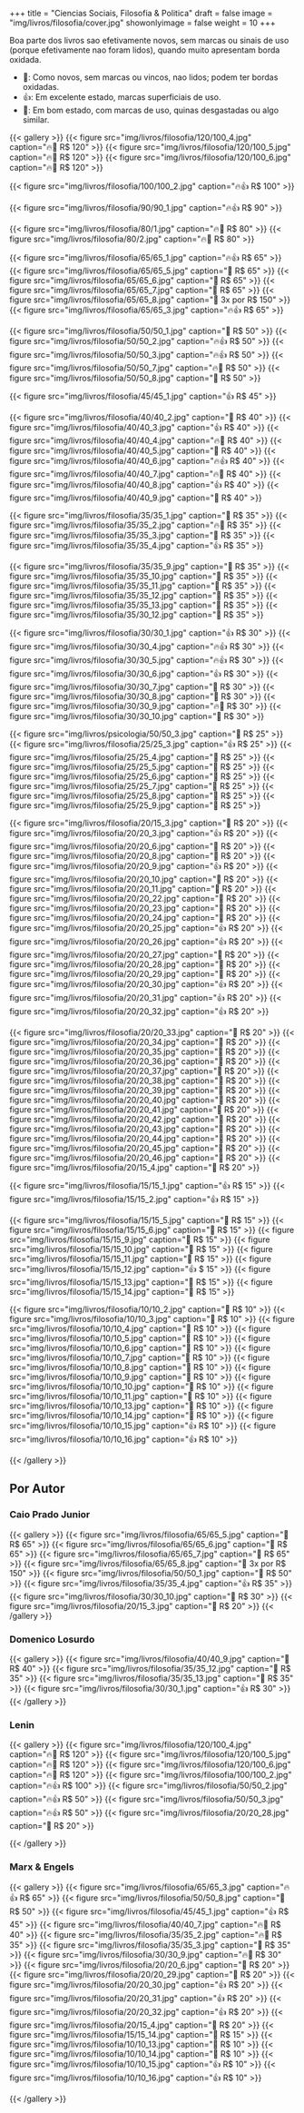 +++
title = "Ciencias Sociais, Filosofia & Politica"
draft = false
image = "img/livros/filosofia/cover.jpg"
showonlyimage = false
weight = 10
+++
<!--more-->

Boa parte dos livros sao efetivamente novos, sem marcas ou sinais de uso (porque efetivamente nao foram lidos), quando muito apresentam borda oxidada.

- 💖: Como novos, sem marcas ou vincos, nao lidos; podem ter bordas oxidadas.
- 👍: Em excelente estado, marcas superficiais de uso.
- 🤔: Em bom estado, com marcas de uso, quinas desgastadas ou algo similar. 

{{< gallery >}}
{{< figure src="img/livros/filosofia/120/100_4.jpg" caption="🔥💖 R$ 120" >}}
{{< figure src="img/livros/filosofia/120/100_5.jpg" caption="🔥💖 R$ 120" >}}
{{< figure src="img/livros/filosofia/120/100_6.jpg" caption="🔥💖 R$ 120" >}}

{{< figure src="img/livros/filosofia/100/100_2.jpg" caption="🔥👍 R$ 100" >}}

{{< figure src="img/livros/filosofia/90/90_1.jpg" caption="🔥👍 R$ 90" >}}

{{< figure src="img/livros/filosofia/80/1.jpg" caption="🔥🤔 R$ 80" >}}
{{< figure src="img/livros/filosofia/80/2.jpg" caption="🔥🤔 R$ 80" >}}

{{< figure src="img/livros/filosofia/65/65_1.jpg" caption="🔥👍 R$ 65" >}}
{{< figure src="img/livros/filosofia/65/65_5.jpg"  caption="💖 R$ 65" >}}
{{< figure src="img/livros/filosofia/65/65_6.jpg"  caption="💖 R$ 65" >}}
{{< figure src="img/livros/filosofia/65/65_7.jpg"  caption="💖 R$ 65" >}}
{{< figure src="img/livros/filosofia/65/65_8.jpg"  caption="💖 3x por R$ 150" >}}
{{< figure src="img/livros/filosofia/65/65_3.jpg" caption="🔥👍 R$ 65" >}}

{{< figure src="img/livros/filosofia/50/50_1.jpg" caption="💖 R$ 50" >}}
{{< figure src="img/livros/filosofia/50/50_2.jpg" caption="🔥👍 R$ 50" >}}
{{< figure src="img/livros/filosofia/50/50_3.jpg" caption="🔥👍 R$ 50" >}}
{{< figure src="img/livros/filosofia/50/50_7.jpg" caption="🔥💖 R$ 50" >}}
{{< figure src="img/livros/filosofia/50/50_8.jpg" caption="💖 R$ 50" >}}


{{< figure src="img/livros/filosofia/45/45_1.jpg" caption="👍 R$ 45" >}}

{{< figure src="img/livros/filosofia/40/40_2.jpg" caption="🤔 R$ 40" >}}
{{< figure src="img/livros/filosofia/40/40_3.jpg" caption="👍 R$ 40" >}}
{{< figure src="img/livros/filosofia/40/40_4.jpg" caption="🔥💖 R$ 40" >}}
{{< figure src="img/livros/filosofia/40/40_5.jpg" caption="💖 R$ 40" >}}
{{< figure src="img/livros/filosofia/40/40_6.jpg" caption="🔥👍 R$ 40" >}}
{{< figure src="img/livros/filosofia/40/40_7.jpg" caption="🔥🤔 R$ 40" >}}
{{< figure src="img/livros/filosofia/40/40_8.jpg" caption="👍 R$ 40" >}}
{{< figure src="img/livros/filosofia/40/40_9.jpg" caption="💖 R$ 40" >}}

{{< figure src="img/livros/filosofia/35/35_1.jpg" caption="💖 R$ 35" >}}
{{< figure src="img/livros/filosofia/35/35_2.jpg"  caption="🔥🤔 R$ 35" >}}
{{< figure src="img/livros/filosofia/35/35_3.jpg"  caption="💖 R$ 35" >}}
{{< figure src="img/livros/filosofia/35/35_4.jpg"  caption="👍 R$ 35" >}}

{{< figure src="img/livros/filosofia/35/35_9.jpg"  caption="💖 R$ 35" >}}
{{< figure src="img/livros/filosofia/35/35_10.jpg"  caption="💖 R$ 35" >}}
{{< figure src="img/livros/filosofia/35/35_11.jpg"  caption="💖 R$ 35" >}}
{{< figure src="img/livros/filosofia/35/35_12.jpg"  caption="💖 R$ 35" >}}
{{< figure src="img/livros/filosofia/35/35_13.jpg"  caption="💖 R$ 35" >}}
{{< figure src="img/livros/filosofia/35/30_12.jpg" caption="💖 R$ 35" >}}

{{< figure src="img/livros/filosofia/30/30_1.jpg" caption="👍 R$ 30" >}}
{{< figure src="img/livros/filosofia/30/30_4.jpg" caption="🔥👍 R$ 30" >}}
{{< figure src="img/livros/filosofia/30/30_5.jpg" caption="🔥👍 R$ 30" >}}
{{< figure src="img/livros/filosofia/30/30_6.jpg" caption="👍 R$ 30" >}}
{{< figure src="img/livros/filosofia/30/30_7.jpg" caption="💖 R$ 30" >}}
{{< figure src="img/livros/filosofia/30/30_8.jpg" caption="💖 R$ 30" >}}
{{< figure src="img/livros/filosofia/30/30_9.jpg" caption="🔥💖 R$ 30" >}}
{{< figure src="img/livros/filosofia/30/30_10.jpg" caption="💖 R$ 30" >}}



{{< figure src="img/livros/psicologia/50/50_3.jpg" caption="💖 R$ 25" >}}
{{< figure src="img/livros/filosofia/25/25_3.jpg" caption="👍 R$ 25" >}}
{{< figure src="img/livros/filosofia/25/25_4.jpg" caption="💖 R$ 25" >}}
{{< figure src="img/livros/filosofia/25/25_5.jpg" caption="💖 R$ 25" >}}
{{< figure src="img/livros/filosofia/25/25_6.jpg" caption="🤔 R$ 25" >}}
{{< figure src="img/livros/filosofia/25/25_7.jpg" caption="💖 R$ 25" >}}
{{< figure src="img/livros/filosofia/25/25_8.jpg" caption="🤔 R$ 25" >}}
{{< figure src="img/livros/filosofia/25/25_9.jpg" caption="🤔 R$ 25" >}}


{{< figure src="img/livros/filosofia/20/15_3.jpg" caption="💖 R$ 20" >}}
{{< figure src="img/livros/filosofia/20/20_3.jpg" caption="👍 R$ 20" >}}
{{< figure src="img/livros/filosofia/20/20_6.jpg" caption="💖 R$ 20" >}}
{{< figure src="img/livros/filosofia/20/20_8.jpg" caption="💖 R$ 20" >}}
{{< figure src="img/livros/filosofia/20/20_9.jpg" caption="👍 R$ 20" >}}
{{< figure src="img/livros/filosofia/20/20_10.jpg" caption="🤔 R$ 20" >}}
{{< figure src="img/livros/filosofia/20/20_11.jpg" caption="🤔 R$ 20" >}}
{{< figure src="img/livros/filosofia/20/20_22.jpg" caption="🤔 R$ 20" >}}
{{< figure src="img/livros/filosofia/20/20_23.jpg" caption="🤔 R$ 20" >}}
{{< figure src="img/livros/filosofia/20/20_24.jpg" caption="🤔 R$ 20" >}}
{{< figure src="img/livros/filosofia/20/20_25.jpg" caption="👍 R$ 20" >}}
{{< figure src="img/livros/filosofia/20/20_26.jpg" caption="👍 R$ 20" >}}
{{< figure src="img/livros/filosofia/20/20_27.jpg" caption="🤔 R$ 20" >}}
{{< figure src="img/livros/filosofia/20/20_28.jpg" caption="🤔 R$ 20" >}}
{{< figure src="img/livros/filosofia/20/20_29.jpg" caption="🤔 R$ 20" >}}
{{< figure src="img/livros/filosofia/20/20_30.jpg" caption="👍 R$ 20" >}}
{{< figure src="img/livros/filosofia/20/20_31.jpg" caption="👍 R$ 20" >}}
{{< figure src="img/livros/filosofia/20/20_32.jpg" caption="👍 R$ 20" >}}

{{< figure src="img/livros/filosofia/20/20_33.jpg" caption="💖 R$ 20" >}}
{{< figure src="img/livros/filosofia/20/20_34.jpg" caption="💖 R$ 20" >}}
{{< figure src="img/livros/filosofia/20/20_35.jpg" caption="💖 R$ 20" >}}
{{< figure src="img/livros/filosofia/20/20_36.jpg" caption="💖 R$ 20" >}}
{{< figure src="img/livros/filosofia/20/20_37.jpg" caption="💖 R$ 20" >}}
{{< figure src="img/livros/filosofia/20/20_38.jpg" caption="💖 R$ 20" >}}
{{< figure src="img/livros/filosofia/20/20_39.jpg" caption="💖 R$ 20" >}}
{{< figure src="img/livros/filosofia/20/20_40.jpg" caption="💖 R$ 20" >}}
{{< figure src="img/livros/filosofia/20/20_41.jpg" caption="💖 R$ 20" >}}
{{< figure src="img/livros/filosofia/20/20_42.jpg" caption="💖 R$ 20" >}}
{{< figure src="img/livros/filosofia/20/20_43.jpg" caption="💖 R$ 20" >}}
{{< figure src="img/livros/filosofia/20/20_44.jpg" caption="💖 R$ 20" >}}
{{< figure src="img/livros/filosofia/20/20_45.jpg" caption="💖 R$ 20" >}}
{{< figure src="img/livros/filosofia/20/20_46.jpg" caption="💖 R$ 20" >}}
{{< figure src="img/livros/filosofia/20/15_4.jpg" caption="💖 R$ 20" >}}




{{< figure src="img/livros/filosofia/15/15_1.jpg" caption="👍 R$ 15" >}}
{{< figure src="img/livros/filosofia/15/15_2.jpg" caption="👍 R$ 15" >}}

{{< figure src="img/livros/filosofia/15/15_5.jpg" caption="💖 R$ 15" >}}
{{< figure src="img/livros/filosofia/15/15_6.jpg" caption="💖 R$ 15" >}}
{{< figure src="img/livros/filosofia/15/15_9.jpg" caption="🤔 R$ 15" >}}
{{< figure src="img/livros/filosofia/15/15_10.jpg" caption="🤔 R$ 15" >}}
{{< figure src="img/livros/filosofia/15/15_11.jpg" caption="💖 R$ 15" >}}
{{< figure src="img/livros/filosofia/15/15_12.jpg" caption="👍 $ 15" >}}
{{< figure src="img/livros/filosofia/15/15_13.jpg" caption="🤔 R$ 15" >}}
{{< figure src="img/livros/filosofia/15/15_14.jpg" caption="🤔 R$ 15" >}}



{{< figure src="img/livros/filosofia/10/10_2.jpg" caption="🤔 R$ 10" >}}
{{< figure src="img/livros/filosofia/10/10_3.jpg" caption="🤔 R$ 10" >}}
{{< figure src="img/livros/filosofia/10/10_4.jpg" caption="🤔 R$ 10" >}}
{{< figure src="img/livros/filosofia/10/10_5.jpg" caption="💖 R$ 10" >}}
{{< figure src="img/livros/filosofia/10/10_6.jpg" caption="💖 R$ 10" >}}
{{< figure src="img/livros/filosofia/10/10_7.jpg" caption="💖 R$ 10" >}}
{{< figure src="img/livros/filosofia/10/10_8.jpg" caption="💖 R$ 10" >}}
{{< figure src="img/livros/filosofia/10/10_9.jpg" caption="💖 R$ 10" >}}
{{< figure src="img/livros/filosofia/10/10_10.jpg" caption="💖 R$ 10" >}}
{{< figure src="img/livros/filosofia/10/10_11.jpg" caption="💖 R$ 10" >}}
{{< figure src="img/livros/filosofia/10/10_13.jpg" caption="🤔 R$ 10" >}}
{{< figure src="img/livros/filosofia/10/10_14.jpg" caption="🤔 R$ 10" >}}
{{< figure src="img/livros/filosofia/10/10_15.jpg" caption="👍 R$ 10" >}}
{{< figure src="img/livros/filosofia/10/10_16.jpg" caption="👍 R$ 10" >}}

{{< /gallery >}}



## Por Autor

### Caio Prado Junior

{{< gallery >}}
{{< figure src="img/livros/filosofia/65/65_5.jpg"  caption="💖 R$ 65" >}}
{{< figure src="img/livros/filosofia/65/65_6.jpg"  caption="💖 R$ 65" >}}
{{< figure src="img/livros/filosofia/65/65_7.jpg"  caption="💖 R$ 65" >}}
{{< figure src="img/livros/filosofia/65/65_8.jpg"  caption="💖 3x por R$ 150" >}}
{{< figure src="img/livros/filosofia/50/50_1.jpg" caption="💖 R$ 50" >}}
{{< figure src="img/livros/filosofia/35/35_4.jpg"  caption="👍 R$ 35" >}}
{{< figure src="img/livros/filosofia/30/30_10.jpg" caption="💖 R$ 30" >}}
{{< figure src="img/livros/filosofia/20/15_3.jpg" caption="💖 R$ 20" >}}
{{< /gallery >}}

### Domenico Losurdo

{{< gallery >}}
{{< figure src="img/livros/filosofia/40/40_9.jpg" caption="💖 R$ 40" >}}
{{< figure src="img/livros/filosofia/35/35_12.jpg"  caption="💖 R$ 35" >}}
{{< figure src="img/livros/filosofia/35/35_13.jpg"  caption="💖 R$ 35" >}}
{{< figure src="img/livros/filosofia/30/30_1.jpg" caption="👍 R$ 30" >}}
{{< /gallery >}}

### Lenin

{{< gallery >}}
{{< figure src="img/livros/filosofia/120/100_4.jpg" caption="🔥💖 R$ 120" >}}
{{< figure src="img/livros/filosofia/120/100_5.jpg" caption="🔥💖 R$ 120" >}}
{{< figure src="img/livros/filosofia/120/100_6.jpg" caption="🔥💖 R$ 120" >}}
{{< figure src="img/livros/filosofia/100/100_2.jpg" caption="🔥👍 R$ 100" >}}
{{< figure src="img/livros/filosofia/50/50_2.jpg" caption="🔥👍 R$ 50" >}}
{{< figure src="img/livros/filosofia/50/50_3.jpg" caption="🔥👍 R$ 50" >}}
{{< figure src="img/livros/filosofia/20/20_28.jpg" caption="🤔 R$ 20" >}}

{{< /gallery >}}

### Marx & Engels

{{< gallery >}}
{{< figure src="img/livros/filosofia/65/65_3.jpg" caption="🔥👍 R$ 65" >}}
{{< figure src="img/livros/filosofia/50/50_8.jpg" caption="💖 R$ 50" >}}
{{< figure src="img/livros/filosofia/45/45_1.jpg" caption="👍 R$ 45" >}}
{{< figure src="img/livros/filosofia/40/40_7.jpg" caption="🔥🤔 R$ 40" >}}
{{< figure src="img/livros/filosofia/35/35_2.jpg"  caption="🔥🤔 R$ 35" >}}
{{< figure src="img/livros/filosofia/35/35_3.jpg"  caption="💖 R$ 35" >}}
{{< figure src="img/livros/filosofia/30/30_9.jpg" caption="🔥💖 R$ 30" >}}
{{< figure src="img/livros/filosofia/20/20_6.jpg" caption="💖 R$ 20" >}}
{{< figure src="img/livros/filosofia/20/20_29.jpg" caption="🤔 R$ 20" >}}
{{< figure src="img/livros/filosofia/20/20_30.jpg" caption="👍 R$ 20" >}}
{{< figure src="img/livros/filosofia/20/20_31.jpg" caption="👍 R$ 20" >}}
{{< figure src="img/livros/filosofia/20/20_32.jpg" caption="👍 R$ 20" >}}
{{< figure src="img/livros/filosofia/20/15_4.jpg" caption="💖 R$ 20" >}}
{{< figure src="img/livros/filosofia/15/15_14.jpg" caption="🤔 R$ 15" >}}
{{< figure src="img/livros/filosofia/10/10_13.jpg" caption="🤔 R$ 10" >}}
{{< figure src="img/livros/filosofia/10/10_14.jpg" caption="🤔 R$ 10" >}}
{{< figure src="img/livros/filosofia/10/10_15.jpg" caption="👍 R$ 10" >}}
{{< figure src="img/livros/filosofia/10/10_16.jpg" caption="👍 R$ 10" >}}

{{< /gallery >}}

